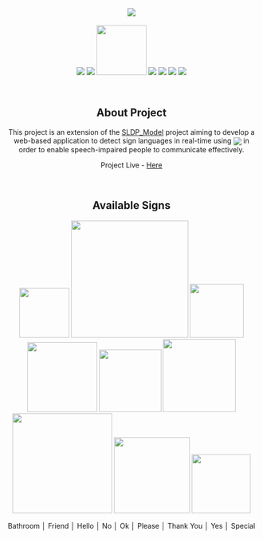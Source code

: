 <h2 align="center"><img src="https://github.com/itsvaibhavmishra/SLDP/blob/main/Imgs/SLDP.png"></h2>

<p align="center">
  <img src="https://img.shields.io/badge/-HTML5-E34F26?style=flat-square&logo=html5&logoColor=white"/>
  <img src="https://img.shields.io/badge/-CSS3-1572B6?style=flat-square&logo=css3"/>
  <img src="https://img.shields.io/badge/tailwindcss-%2338B2AC.svg?style=for-the-badge&logo=tailwind-css&logoColor=white" width=100/>
  <img src="https://img.shields.io/badge/-TensorFlow.JS-orange?style=flat-square&logo=tensorflow&logoColor=white"/>
  <img src="https://img.shields.io/badge/-JavaScript-black?style=flat-square&logo=javascript"/>
  <img src="https://img.shields.io/badge/-Nodejs-black?style=flat-square&logo=Node.js"/>
  <img src="https://img.shields.io/badge/-React-black?style=flat-square&logo=react"/>
</p><br>

<h2 align="center">About Project</h2>

<p align="center">
  This project is an extension of the <a href="https://github.com/itsvaibhavmishra/SLDP-MODEL">SLDP_Model</a> project aiming to develop a web-based application to
  detect sign languages in real-time using <img align="center" src="https://img.shields.io/badge/tensorflowjs-3.18.0-orange?style=flat-square&logo=html5&logoColor=white"/> in order to enable speech-impaired people to communicate effectively.
</p>

<p align="center">Project Live - <a href="https://sldp.netlify.app">Here</a></p><br>

<h2 align="center">Available Signs</h2>

<p align="center">
  <img src="https://github.com/itsvaibhavmishra/SLDP/blob/main/Imgs/Bathroom.png" width="100"/>
  <img src="https://github.com/itsvaibhavmishra/SLDP/blob/main/Imgs/Friend.png" width="235"/>
  <img src="https://github.com/itsvaibhavmishra/SLDP/blob/main/Imgs/Hello.png" width="108"/>
  <img src="https://github.com/itsvaibhavmishra/SLDP/blob/main/Imgs/No.png" width="140"/>
  <img src="https://github.com/itsvaibhavmishra/SLDP/blob/main/Imgs/Ok.png" width="125"/>
  <img src="https://github.com/itsvaibhavmishra/SLDP/blob/main/Imgs/Please.png" width="146"/>
  <img src="https://github.com/itsvaibhavmishra/SLDP/blob/main/Imgs/Thank You.png" width="200"/>
  <img src="https://github.com/itsvaibhavmishra/SLDP/blob/main/Imgs/Yes.png" width="152"/>
  <img src="https://github.com/itsvaibhavmishra/SLDP/blob/main/Imgs/Taijutsu.png" width="118"/>
</p>

<p align="center">Bathroom │ Friend │ Hello	│ No │ Ok	│ Please │ Thank You │ Yes │ Special </p><br>

